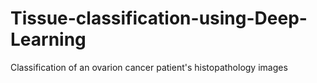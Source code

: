# Tissue-classification-using-Deep-Learning
Classification of an ovarion cancer patient's histopathology images
